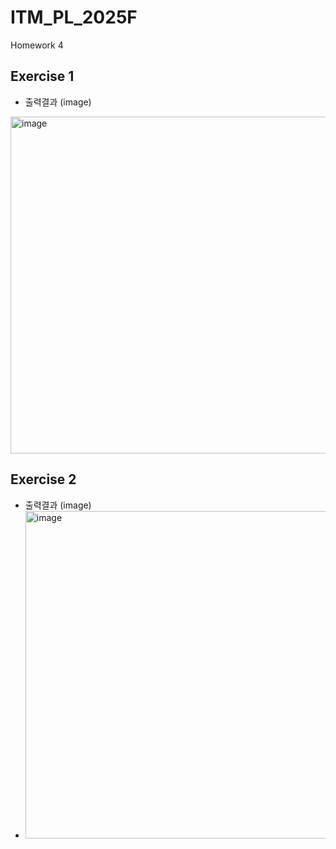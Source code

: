 # ITM_PL_2025F
Homework 4

## Exercise 1
+ 출력결과 (image)
<img width="829" height="539" alt="image" src="https://github.com/user-attachments/assets/04885045-926c-409f-aa03-9f91dcf2ce85" />


## Exercise 2
+ 출력결과 (image)
+ <img width="588" height="524" alt="image" src="https://github.com/user-attachments/assets/1420fce9-e316-4716-874b-50b2347535a5" />

